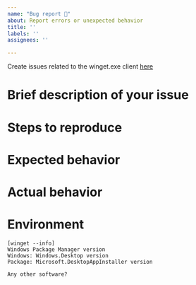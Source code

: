 ```yaml
---
name: "Bug report 🐛"
about: Report errors or unexpected behavior
title: ''
labels: ''
assignees: ''

---
```


Create issues related to the winget.exe client [here](https://github.com/microsoft/winget-cli/issues/new?template=Bug_Report.md)

<!-- 
🚨🚨🚨🚨🚨🚨🚨🚨🚨🚨
**This template is for the community package repository and related automation**

I ACKNOWLEDGE THE FOLLOWING BEFORE PROCEEDING:
1. If I delete this entire template and go my own path, the core team may close my issue without further explanation or engagement.
2. If I list multiple bugs/concerns in this one issue, the core team may close my issue without further explanation or engagement.
3. If I write an issue that has many duplicates, the core team may close my issue without further explanation or engagement (and without necessarily spending time to find the exact duplicate ID number).
4. If I leave the title incomplete when filing the issue, the core team may close my issue without further explanation or engagement.
5. If I file something completely blank in the body, the core team may close my issue without further explanation or engagement.

All good? Then proceed!
-->

<!--
This bug tracker is monitored by Windows Package Manager development team and other technical folks.

**Important: When reporting BSODs or security issues, DO NOT attach memory dumps, logs, or traces to Github issues**.
Instead, send dumps/traces to secure@microsoft.com, referencing this GitHub issue.

If this is an application crash, please also provide a Feedback Hub submission link so we can find your diagnostic data on the backend. Use the category "Apps > Windows Package Manager" and choose "Share My Feedback" after submission to get the link.

Please use this form and describe your issue, concisely but precisely, with as much detail as possible.

-->

# Brief description of your issue
<!--
Please use this section to describe your issue.   This could be a repeat of the title, or maybe you have more to say.
-->
# Steps to reproduce

<!-- A description of how to trigger this bug. -->

# Expected behavior

<!-- A description of what you're expecting, possibly containing screenshots or reference material. -->

# Actual behavior

<!-- What's actually happening? -->


# Environment

```none
[winget --info]
Windows Package Manager version
Windows: Windows.Desktop version
Package: Microsoft.DesktopAppInstaller version

Any other software?
```
